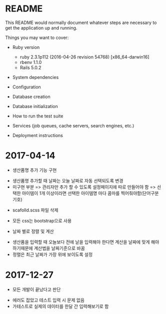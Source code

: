 # README

This README would normally document whatever steps are necessary to get the
application up and running.

Things you may want to cover:

* Ruby version
  - ruby 2.3.1p112 (2016-04-26 revision 54768) [x86_64-darwin16]
  - rbenv 1.1.0
  - Rails 5.0.2

* System dependencies

* Configuration

* Database creation

* Database initialization

* How to run the test suite

* Services (job queues, cache servers, search engines, etc.)

* Deployment instructions

# 2017-04-14

* 생산품명 추가 기능 구현
 - 생산품명 추가할 때 날짜는 오늘 날짜로 자동 선택되도록 변경
 - 미구현 부분
   => 관리자만 추가 할 수 있도록 설정페이지에 따로 만들어야 함
   => 선택한 아이템이 1개 이상이라면 선택한 아이템명 마다 콤마를 찍어줘야함(단어구분기호)

* scafolld.scss 파일 삭제
 - 모든 css는 bootstrap으로 사용

* 날짜 별로 정렬 및 계산
 - 생산품을 입력할 때 오늘보다 전에 날을 입력해야 한다면 계산을 날짜에 맞게 해야하기때문에 계산법을 날짜기준으로 바꿈
 - 정렬은 최근 날짜가 가장 위에 보이도록 설정

# 2017-12-27

* 모든 개발이 끝났다고 판단
 - 에러도 잡았고 테스트 입력 시 문제 없음
 - 가테스트로 실제의 데이터를 한달 간 입력해보기로 함
